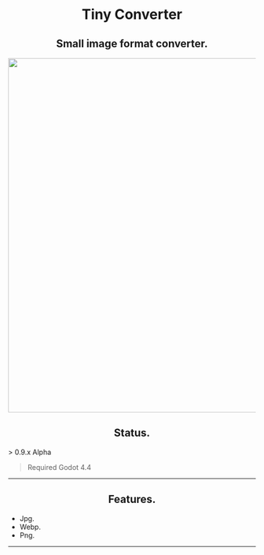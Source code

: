 <h1 align="center"> Tiny Converter </h1>
<h2 align="center"> Small image format converter. </h2>

<p align="center">
  <img width="1280" height="720" src="https://github.com/user-attachments/assets/dc73322a-2ba5-4043-afa0-f1dcbc130512">
</p>

<h2 align="center"> Status. </h2>
> 0.9.x Alpha

> Required Godot 4.4
---------------------------------------------

<h2 align="center"> Features. </h2>

- Jpg.
- Webp.
- Png.
---------------------------------------------
